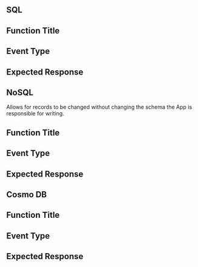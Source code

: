 ## SQL



## Function Title

## Event Type

## Expected Response



## NoSQL

Allows for records to be changed without changing the schema the App is responsible for writing.



## Function Title

## Event Type

## Expected Response



## Cosmo DB




## Function Title

## Event Type

## Expected Response